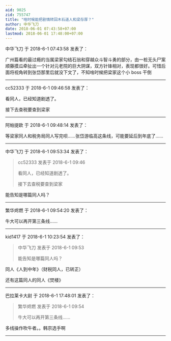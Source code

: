 ```yaml
---
aid: 9025
zid: 755747
title: "啥时候能把剧情转回木石道人和梁存厚？"
author: 中华飞刀
date: 2018-06-01 07:43:58+07:00
lastmod: 2018-06-01 17:48:00+07:00
---
```


中华飞刀 于 2018-6-1 07:43:58 发表了：

广州篇看的最过瘾的当属梁家勾结石翁和穿越众斗智斗勇的部分，由一桩无头尸案顺藤摸瓜牵扯出一个针对元老院的巨大阴谋，双方针锋相对，表现都很好。可惜后面将视角转到张岱那里后就没下文了，不知啥时候把梁家这个小 boss 干倒

---

cc52333 于 2018-6-1 09:46:58 发表了：

看同人，已经知道剧透了。

接下去查税要查到梁家

---

阿帕提欧 于 2018-6-1 09:48:14 发表了：

等梁家同人和税务局同人写完呗……张岱游临高这条线，可能要延后到年底了……

---

中华飞刀 于 2018-6-1 09:53:34 发表了：

> cc52333 发表于 2018-6-1 09:46
>
> 看同人，已经知道剧透了。
>
> 接下去查税要查到梁家

能告知是哪篇同人吗？

---

繁华烬燃 于 2018-6-1 09:54:20 发表了：

牛大可以再开第三条线……

---

kid1417 于 2018-6-1 10:23:54 发表了：

> 中华飞刀 发表于 2018-6-1 09:53
>
> 能告知是哪篇同人吗？

同人《人到中年》（财税同人，已转正）

还有这篇同人的同人《焚楼》

---

巴拉莱卡大尉 于 2018-6-1 17:48:01 发表了：

> 繁华烬燃 发表于 2018-6-1 09:54
>
> 牛大可以再开第三条线……

多线操作吹牛者。。韩宗选手啊

---
